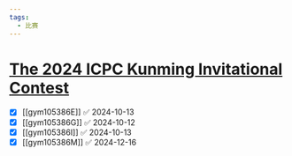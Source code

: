 ```yaml
---
tags:
  - 比赛
---
```

# [The 2024 ICPC Kunming Invitational Contest](https://codeforces.com/gym/105386)

- [x] [[gym105386E]] ✅ 2024-10-13
- [x] [[gym105386G]] ✅ 2024-10-12
- [x] [[gym105386I]] ✅ 2024-10-13
- [x] [[gym105386M]] ✅ 2024-12-16
